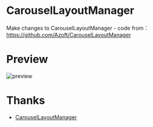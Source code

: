 # CarouselLayoutManager
Make changes to CarouselLayoutManager - code from：https://github.com/Azoft/CarouselLayoutManager

# Preview
![preview](https://github.com/Airsaid/CarouselLayoutManager/blob/master/preview/preview.gif)

# Thanks
- [CarouselLayoutManager](https://github.com/Azoft/CarouselLayoutManager)
